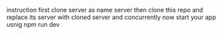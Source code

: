 instruction
first clone server as name server
then clone this repo and replace its server with cloned server
and  concurrently
now start your app usnig npm run dev
